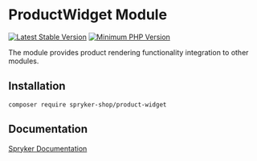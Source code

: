 # ProductWidget Module
[![Latest Stable Version](https://poser.pugx.org/spryker-shop/product-widget/v/stable.svg)](https://packagist.org/packages/spryker-shop/product-widget)
[![Minimum PHP Version](https://img.shields.io/badge/php-%3E%3D%207.4-8892BF.svg)](https://php.net/)

The module provides product rendering functionality integration to other modules.

## Installation

```
composer require spryker-shop/product-widget
```

## Documentation

[Spryker Documentation](https://docs.spryker.com)
